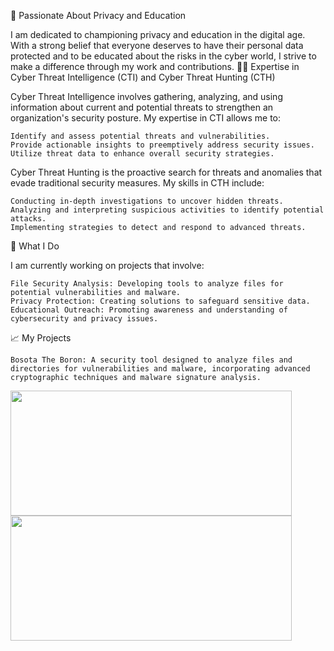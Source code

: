 🌟 Passionate About Privacy and Education

I am dedicated to championing privacy and education in the digital age. With a strong belief that everyone deserves to have their personal data protected and to be educated about the risks in the cyber world, I strive to make a difference through my work and contributions.
👨‍💻 Expertise in Cyber Threat Intelligence (CTI) and Cyber Threat Hunting (CTH)


Cyber Threat Intelligence involves gathering, analyzing, and using information about current and potential threats to strengthen an organization's security posture. My expertise in CTI allows me to:

    Identify and assess potential threats and vulnerabilities.
    Provide actionable insights to preemptively address security issues.
    Utilize threat data to enhance overall security strategies.


Cyber Threat Hunting is the proactive search for threats and anomalies that evade traditional security measures. My skills in CTH include:

    Conducting in-depth investigations to uncover hidden threats.
    Analyzing and interpreting suspicious activities to identify potential attacks.
    Implementing strategies to detect and respond to advanced threats.

💼 What I Do

I am currently working on projects that involve:

    File Security Analysis: Developing tools to analyze files for potential vulnerabilities and malware.
    Privacy Protection: Creating solutions to safeguard sensitive data.
    Educational Outreach: Promoting awareness and understanding of cybersecurity and privacy issues.

📈 My Projects

    Bosota The Boron: A security tool designed to analyze files and directories for vulnerabilities and malware, incorporating advanced cryptographic techniques and malware signature analysis.

<a href="#">
  <img height=200 width="450px" height="auto" align="center" src="https://github-readme-stats.vercel.app/api/?username=bosota-the-boron" />
</a>
<a href="#">
  <img height=200 width="450px" height="auto" align="center" src="https://github-readme-stats.vercel.app/api/top-langs/?username=bosota-the-boron&layout=compact&show_icons=true&title_color=fff&text_color=ffffff&bg_color=141d2b"" />
</a>

